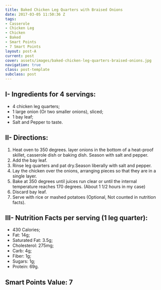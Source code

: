 ```yaml
---
title: Baked Chicken Leg Quarters with Braised Onions
date: 2017-03-05 11:50:36 Z
tags:
- Casserole
- Chicken Leg
- Chicken
- Baked
- Smart Points
- 7 Smart Points
layout: post-A
current: post
cover: assets/images/baked-chicken-leg-quarters-braised-onions.jpg
navigation: true
class: post-template
subclass: post
---
```


## I- Ingredients for 4 servings:

* 4 chicken leg quarters;
* 1 large onion (Or two smaller onions), sliced;
* 1 bay leaf;
* Salt and Pepper to taste.

## II- Directions:

1. Heat oven to 350 degrees. layer onions in the bottom of a heat-proof skillet, casserole dish or baking dish. Season with salt and pepper.
1. Add the bay leaf.
1. Rinse leg quarters and pat dry.Season liberally with salt and pepper.
1. Lay the chicken over the onions, arranging pieces so that they are in a single layer.
1. Bake at 350 degrees until juices run clear or until the internal temperature reaches 170 degrees. (About 1 1/2 hours in my case)
1. Discard bay leaf.
1. Serve with rice or mashed potatoes (Optional, Not counted in nutrition facts).

## III- Nutrition Facts per serving (1 leg quarter):

* 430 Calories;
* Fat: 14g;
* Saturated Fat: 3.5g;
* Cholesterol: 275mg;
* Carb: 4g;
* Fiber: 1g;
* Sugars: 1g;
* Protein: 69g.

## Smart Points Value: 7

